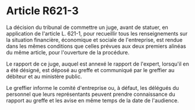 # Article R621-3

La décision du tribunal de commettre un juge, avant de statuer, en application de l'article L. 621-1, pour recueillir tous les renseignements sur la situation financière, économique et sociale de l'entreprise, est rendue dans les mêmes conditions que celles prévues aux deux premiers alinéas du même article, pour l'ouverture de la procédure.

Le rapport de ce juge, auquel est annexé le rapport de l'expert, lorsqu'il en a été désigné, est déposé au greffe et communiqué par le greffier au débiteur et au ministère public.

Le greffier informe le comité d'entreprise ou, à défaut, les délégués du personnel que leurs représentants peuvent prendre connaissance du rapport au greffe et les avise en même temps de la date de l'audience.
